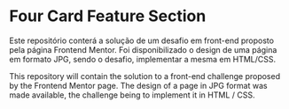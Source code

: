 # Four Card Feature Section

Este repositório conterá a solução de um desafio em front-end proposto pela página Frontend Mentor. Foi disponibilizado o design de uma página em formato JPG, sendo o desafio, implementar a mesma em HTML/CSS.

This repository will contain the solution to a front-end challenge proposed by the Frontend Mentor page. The design of a page in JPG format was made available, the challenge being to implement it in HTML / CSS.
